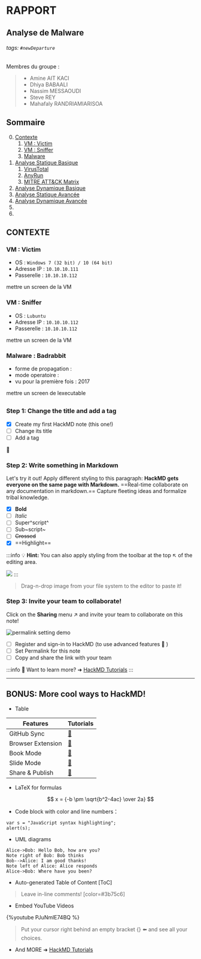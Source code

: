 # RAPPORT
## Analyse de Malware

###### tags: `#newDeparture`

Membres du groupe :
> * Amine AIT KACI
> * Dhiya BABAALI
> * Nassim MESSAOUDI
> * Steve REY
> * Mahafaly RANDRIAMIARISOA
> 

## Sommaire
0. [Contexte](#id-contexte)
    1. [VM : Victim](#id-victim)
    2. [VM : Sniffer](#id-sniffer)
    3. [Malware](#id-malware)
1. [Analyse Statique Basique](#id-asb)
    1. [VirusTotal](#id-virustotal)
    2. [AnyRun](#id-anyrun)
    3. [MITRE ATT&CK Matrix](#id-mam)
2. [Analyse Dynamique Basique](#id-adb) 
3. [Analyse Statique Avancée](#id-asa)
4. [Analyse Dynamique Avancée](#id-ada)
5. [](#id-)
6. [](#id-)

## CONTEXTE
### VM : Victim
* OS : `Windows 7 (32 bit) / 10 (64 bit)`
* Adresse IP : `10.10.10.111`
* Passerelle : `10.10.10.112`

mettre un screen de la VM

### VM : Sniffer
* OS : `Lubuntu`
* Adresse IP : `10.10.10.112`
* Passerelle : `10.10.10.112`

mettre un screen de la VM

### Malware : Badrabbit
* forme de propagation : 
* mode operatoire : 
* vu pour la première fois : 2017

mettre un screen de lexecutable

## 
### Step 1: Change the title and add a tag

- [x] Create my first HackMD note (this one!)
- [ ] Change its title
- [ ] Add a tag

:rocket: 

### Step 2: Write something in Markdown

Let's try it out!
Apply different styling to this paragraph:
**HackMD gets everyone on the same page with Markdown.** ==Real-time collaborate on any documentation in markdown.== Capture fleeting ideas and formalize tribal knowledge.

- [x] **Bold**
- [ ] *Italic*
- [ ] Super^script^
- [ ] Sub~script~
- [ ] ~~Crossed~~
- [x] ==Highlight==

:::info
:bulb: **Hint:** You can also apply styling from the toolbar at the top :arrow_upper_left: of the editing area.

![](https://i.imgur.com/Cnle9f9.png)
:::

> Drag-n-drop image from your file system to the editor to paste it!

### Step 3: Invite your team to collaborate!

Click on the <i class="fa fa-share-alt"></i> **Sharing** menu :arrow_upper_right: and invite your team to collaborate on this note!

![permalink setting demo](https://i.imgur.com/PjUhQBB.gif)

- [ ] Register and sign-in to HackMD (to use advanced features :tada: ) 
- [ ] Set Permalink for this note
- [ ] Copy and share the link with your team

:::info
:pushpin: Want to learn more? ➜ [HackMD Tutorials](https://hackmd.io/c/tutorials) 
:::

---

## BONUS: More cool ways to HackMD!

- Table

| Features          | Tutorials               |
| ----------------- |:----------------------- |
| GitHub Sync       | [:link:][GitHub-Sync]   |
| Browser Extension | [:link:][HackMD-it]     |
| Book Mode         | [:link:][Book-mode]     |
| Slide Mode        | [:link:][Slide-mode]    | 
| Share & Publish   | [:link:][Share-Publish] |

[GitHub-Sync]: https://hackmd.io/c/tutorials/%2Fs%2Flink-with-github
[HackMD-it]: https://hackmd.io/c/tutorials/%2Fs%2Fhackmd-it
[Book-mode]: https://hackmd.io/c/tutorials/%2Fs%2Fhow-to-create-book
[Slide-mode]: https://hackmd.io/c/tutorials/%2Fs%2Fhow-to-create-slide-deck
[Share-Publish]: https://hackmd.io/c/tutorials/%2Fs%2Fhow-to-publish-note

- LaTeX for formulas

$$
x = {-b \pm \sqrt{b^2-4ac} \over 2a}
$$

- Code block with color and line numbers：
```javascript=16
var s = "JavaScript syntax highlighting";
alert(s);
```

- UML diagrams
```sequence
Alice->Bob: Hello Bob, how are you?
Note right of Bob: Bob thinks
Bob-->Alice: I am good thanks!
Note left of Alice: Alice responds
Alice->Bob: Where have you been?
```
- Auto-generated Table of Content
[ToC]

> Leave in-line comments! [color=#3b75c6]

- Embed YouTube Videos

{%youtube PJuNmlE74BQ %}

> Put your cursor right behind an empty bracket {} :arrow_left: and see all your choices.

- And MORE ➜ [HackMD Tutorials](https://hackmd.io/c/tutorials)

